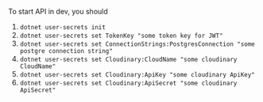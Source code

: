 ﻿To start API in dev, you should
1. `dotnet user-secrets init`
2. `dotnet user-secrets set TokenKey "some token key for JWT"`
3. `dotnet user-secrets set ConnectionStrings:PostgresConnection "some postgre connection string"`
4. `dotnet user-secrets set Cloudinary:CloudName "some cloudinary CloudName"`
5. `dotnet user-secrets set Cloudinary:ApiKey "some cloudinary ApiKey"`
6. `dotnet user-secrets set Cloudinary:ApiSecret "some cloudinary ApiSecret"`